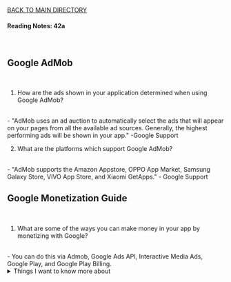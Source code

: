 [BACK TO MAIN DIRECTORY](../README.md)

#### Reading Notes: 42a
<br>

## Google AdMob
<br>


1. How are the ads shown in your application determined when using Google AdMob?
<br>
- "AdMob uses an ad auction to automatically select the ads that will appear on your pages from all the available ad sources. Generally, the highest performing ads will be shown in your app." -Google Support

2. What are the platforms which support Google AdMob?
<br>
- "AdMob supports the Amazon Appstore, OPPO App Market, Samsung Galaxy Store, VIVO App Store, and Xiaomi GetApps." - Google Support


## Google Monetization Guide
<br>


1. What are some of the ways you can make money in your app by monetizing with Google?
<br>
- You can do this via Admob, Google Ads API, Interactive Media Ads, Google Play, and Google Play Billing.


<details>
<summary>Things I want to know more about</summary>

Begin writing here...
  
</details>